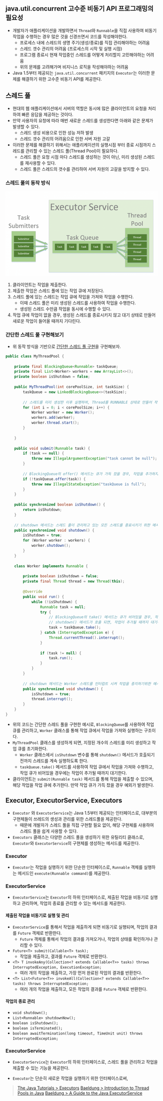 ## java.util.concurrent 고수준 비동기 API 프로그래밍의 필요성
- 개발자가 애플리케이션을 개발하면서 `Thread`와 `Runnable`을 직접 사용하여 비동기 작업을 수행하는 경우 많은 것을 신경쓰면서 코드를 작성해야한다. 
  - 프로세스 내에 스레드의 생명 주기(생성/종료)를 직접 관리해야하는 어려움
  - 스레드 갯수 관리의 어려움 (프로세스의 시작 및 실행 시점)
  - 프로그램 종료시 현재 작업중인 스레드를 어떻게 처리할지 고민해야하는 어려움
  - 위의 문제를 고려해가며 비지니스 로직을 작성해야하는 어려움
- Java 1.5부터 제공되는 `java.util.concurrent` 패키지의 `Executor`는 이러한 문제를 해결하기 위한 고수준 비동기 API를 제공한다.

## 스레드 풀
- 현대의 웹 애플리케이션에서 서버의 역할은 동시에 많은 클라이언트의 요청을 처리하여 빠른 응답을 제공하는 것이다.
- 만약 사용자의 요청에 따라 매번 새로운 스레드를 생성한다면 아래와 같은 문제가 발생할 수 있다.
  - 스레드 생성 비용으로 인한 성능 저하 발생
  - 스레드 갯수 관리의 어려움으로 인한 서버 자원 고갈
- 이러한 문제를 해결하기 위해서는 애플리케이션의 실행시점 부터 종료 시점까지 스레드를 관리할 수 있는 스레드 풀(Thread Pool)이 필요하다.
  - 스레드 풀은 요청 시점 마다 스레드를 생성하는 것이 아닌, 미리 생성된 스레드를 재사용할 수 있다.
  - 스레드 풀은 스레드의 갯수를 관리하여 서버 자원의 고갈을 방지할 수 있다.

### 스레드 풀의 동작 방식

![](./image/threadpool.png)

1. 클라이언트는 작업을 제출한다.
2. 제출한 작업은 스레드 풀에 있는 작업 큐에 저장된다.
3. 스레드 풀에 있는 스레드는 작업 큐에 작업을 가져와 작업을 수행한다.
   - 이때 스레드 풀은 미리 생성된 스레드를 사용하여 작업을 수행한다.
   - 생성된 스레드 수만큼 작업을 동시에 수행할 수 있다.
4. 작업 큐에 작업이 없을 경우, 생성된 스레드를 종료시키지 않고 대기 상태로 만들어 새로운 작업이 들어올 때까지 기다린다.

### 간단한 스레드 풀 구현해보기
- 위 동작 방식을 기반으로 [간단한 스레드 풀 구현](./MyThreadPool.java)을 구현해보자.

```java
public class MyThreadPool {
    
    private final BlockingQueue<Runnable> taskQueue;
    private final List<Worker> workers = new ArrayList<>();
    private boolean isShutdown = false;

    public MyThreadPool(int corePoolSize, int taskSize) {
        taskQueue = new LinkedBlockingQueue<>(taskSize);

        // 스레드를 미리 생성한 이후 실행하여, Thread를 RUNNABLE 상태로 만들어 작업을 수행할 수 있도록 한다.
        for (int i = 0; i < corePoolSize; i++) {
            Worker worker = new Worker();
            workers.add(worker);
            worker.thread.start();
        }

    }

    public void submit(Runnable task) {
        if (task == null) {
            throw new IllegalArgumentException("task cannot be null");
        }

        // BlockingQueue의 offer() 메서드는 큐가 가득 찼을 경우, 작업을 추가하지 않고 false를 반환
        if (!taskQueue.offer(task)) {
            throw new IllegalStateException("taskQueue is full");
        }
    }

    public synchronized boolean isShutdown() {
        return isShutdown;
    }

    // shutdown 메서드는 스레드 풀이 관리하고 있는 모든 스레드를 종료시키기 위한 메서드
    public synchronized void shutdown() {
        isShutdown = true;
        for (Worker worker : workers) {
            worker.shutdown();
        }
    }

    class Worker implements Runnable {

        private boolean isShutdown = false;
        private final Thread thread = new Thread(this);

        @Override
        public void run() {
            while (!isShutdown) {
                Runnable task = null;
                try {
                    // BlockingQueue의 take() 메서드는 큐가 비어있을 경우, 작업이 추가될 때까지 대기한다.
                    // shutdown() 메서드가 호출 되면, 작업이 추가될 때까지 대기하지 않는다.
                    task = taskQueue.take();
                } catch (InterruptedException e) {
                    Thread.currentThread().interrupt();
                }

                if (task != null) {
                    task.run();
                }
            }
        }

        // shutdown 메서드는 Worker 스레드를 인터럽트 시켜 작업을 중지하기위한 메서드
        public synchronized void shutdown() {
            isShutdown = true;
            thread.interrupt();
        }
    }
}
```
- 위의 코드는 간단한 스레드 풀을 구현한 예시로, `BlockingQueue`를 사용하여 작업 큐를 관리하고, `Worker` 클래스를 통해 작업 큐에서 작업을 가져와 실행하는 구조이다.
- `MyThreadPool` 클래스를 생성하게 되면, 지정된 개수의 스레드를 미리 생성하고 작업 큐를 초기화한다.
  - `Worker` 클래스에서 `isShutdown` 변수를 통해 `shutdown()` 메서드가 호출되기 전까지 스레드를 계속 실행하도록 한다.
  - `taskQueue.take()` 메서드를 사용하여 작업 큐에서 작업을 가져와 수행하고, 작업 큐가 비어있을 경우에는 작업이 추가될 때까지 대기한다.
- 클라이언트는 `submit(Runnable task)` 메서드를 통해 작업을 제출할 수 있으며, 해당 작업을 작업 큐에 추가한다. 만약 작업 큐가 가득 찼을 경우 예외가 발생한다.


## Executor, ExecutorService, Executors
- `Executor` 와 `ExecutorService`는 Java 1.5부터 제공되는 인터페이스로, 대부분의 구현체들이 쓰레드의 생성과 관리를 위한 스레드풀을 제공한다.
  - 때문에 개발자가 스레드 풀을 직접 구현할 필요 없이, 해당 구현체를 사용하여 스레드 풀을 쉽게 사용할 수 있다.
- `Executors` 클래스는 다양한 스레드 풀을 생성하기 위한 유틸리티 클래스로, `Executor`와 `ExecutorService`의 구현체를 생성하는 메서드를 제공한다.

### Executor
- `Executor`는 작업을 실행하기 위한 단순한 인터페이스로, `Runnable` 객체를 실행하는 메서드인 `execute(Runnable command)`를 제공한다.

### ExecutorService
- `ExecutorService`는 `Executor`의 하위 인터페이스로, 제출된 작업을 비동기로 실행하고 관리하며, 작업의 종료를 관리할 수 있는 메서드를 제공한다.

#### 제출된 작업을 비동기로 실행 및 관리
- `ExecutorService`를 통해서 작업을 제출하게 되면 비동기로 실행되며, 작업의 결과를 `Future` 객체로 반환한다.
  - `Future` 객체를 통해서 작업의 결과를 가져오거나, 작업의 상태를 확인하거나 관리할 수 있다.
- `Future<T> submit(Callable<T> task);`
  - 작업을 제출하고, 결과를 `Future` 객체로 반환한다.
- `<T> T invokeAny(Collection<? extends Callable<T>> tasks) throws InterruptedException, ExecutionException;`
  - 여러 개의 작업을 제출하고, 가장 먼저 완료된 작업의 결과를 반환한다.
- `<T> List<Future<T>> invokeAll(Collection<? extends Callable<T>> tasks) throws InterruptedException;`
  - 여러 개의 작업을 제출하고, 모든 작업의 결과를 `Future` 객체로 반환한다.

#### 작업의 종료 관리
- `void shutdown();`
- `List<Runnable> shutdownNow();`
- `boolean isShutdown();`
- `boolean isTerminated();`
- `boolean awaitTermination(long timeout, TimeUnit unit) throws InterruptedException;`


  

### ExecutorService
- `ExecutorService`는 `Executor`의 하위 인터페이스로, 스레드 풀을 관리하고 작업을 제출할 수 있는 기능을 제공한다.


- `Executor`는 단순히 새로운 작업을 실행하기 위한 인터페이스로써, 
> [The Java Tutorials > Executors](https://docs.oracle.com/javase/tutorial/essential/concurrency/executors.html)
> [Baeldung > Introduction to Thread Pools in Java](https://www.baeldung.com/thread-pool-java-and-guava)
> [Baeldung > A Guide to the Java ExecutorService](https://www.baeldung.com/java-executor-service-tutorial)